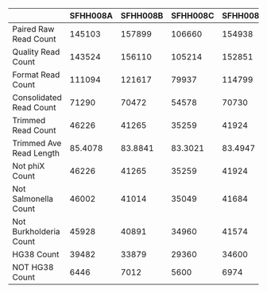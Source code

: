 |    | SFHH008A | SFHH008B | SFHH008C | SFHH008D | SFHH008E | SFHH008F |
| --- | --- | --- | --- | --- | --- | --- |
| Paired Raw Read Count | 145103 | 157899 | 106660 | 154938 | 171398 | 225802 |
| Quality Read Count | 143524 | 156110 | 105214 | 152851 | 169087 | 221591 |
| Format Read Count | 111094 | 121617 | 79937 | 114799 | 128701 | 172487 |
| Consolidated Read Count | 71290 | 70472 | 54578 | 70730 | 71723 | 38233 |
| Trimmed Read Count | 46226 | 41265 | 35259 | 41924 | 39427 | 5719 |
| Trimmed Ave Read Length | 85.4078 | 83.8841 | 83.3021 | 83.4947 | 81.4326 | 55.4424 |
| Not phiX Count | 46226 | 41265 | 35259 | 41924 | 39427 | 5719 |
| Not Salmonella Count | 46002 | 41014 | 35049 | 41684 | 39093 | 5445 |
| Not Burkholderia Count | 45928 | 40891 | 34960 | 41574 | 38958 | 5323 |
| HG38 Count | 39482 | 33879 | 29360 | 34600 | 31347 | 77 |
| NOT HG38 Count | 6446 | 7012 | 5600 | 6974 | 7611 | 5246 |
